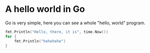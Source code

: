 # A hello world in Go

Go is very simple, here you can see a whole "hello, world" program.

[embedmd]:# (hello.go sample)
```go
fmt.Println("Hello, there, it is", time.Now())
for {
	fmt.Println("hehehehe")
}
```
